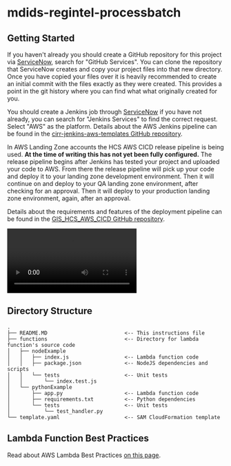 # mdids-regintel-processbatch


## Getting Started

If you haven't already you should create a GitHub repository for this project via [ServiceNow](https://lilly.service-now.com), search for "GitHub Services". You can clone the repository that ServiceNow creates
and copy your project files into that new directory. Once you have copied your files over it is heavily recommended to create an initial commit with the files exactly as they were
created. This provides a point in the git history where you can find what what originally created for you.

You should create a Jenkins job through [ServiceNow](https://lilly.service-now.com) if you have not already, you can search for "Jenkins Services" to find the correct request.
Select "AWS" as the platform. Details about the AWS Jenkins pipeline can be found in the [cirr-jenkins-aws-templates GitHub repository](https://github.com/EliLillyCo/cirr-jenkins-aws-templates).

In AWS Landing Zone accounts the HCS AWS CICD release pipeline is being used. **At the time of writing this has not yet been fully configured.** The release pipeline begins after Jenkins has tested your project and uploaded
your code to AWS. From there the release pipeline will pick up your code and deploy it to your landing zone development environment. Then it will continue on and deploy to your QA landing zone environment, after checking for
an approval. Then it will deploy to your production landing zone environment, again, after an approval.

Details about the requirements and features of the deployment pipeline can be found in the [GIS_HCS_AWS_CICD GitHub repository](https://github.com/EliLillyCo/GIS_HCS_AWS_CICD/blob/master/docs/release-pipelines/README.md).

<video controls="" autoplay="" name="media"><source src="https://github-production-user-asset-6210df.s3.amazonaws.com/1686251/252157763-839bd04c-8853-44c4-b275-5e61413a3904.mp4?X-Amz-Algorithm=AWS4-HMAC-SHA256&amp;X-Amz-Credential=AKIAVCODYLSA53PQK4ZA%2F20240312%2Fus-east-1%2Fs3%2Faws4_request&amp;X-Amz-Date=20240312T131055Z&amp;X-Amz-Expires=300&amp;X-Amz-Signature=d252cabc369e6099729ddb24d74d466e359d4a6550f0d7bd3f9c179806db2df7&amp;X-Amz-SignedHeaders=host&amp;actor_id=1686251&amp;key_id=0&amp;repo_id=456981268" type="video/mp4"></video>

## Directory Structure

```
.
├── README.MD                         <-- This instructions file
├── functions                         <-- Directory for lambda function's source code
│   ├── nodeExample
│   │   ├── index.js                  <-- Lambda function code
│   │   ├── package.json              <-- NodeJS dependencies and scripts
│   │   └── tests                     <-- Unit tests
│   │       └── index.test.js
│   └── pythonExample
│       ├── app.py                    <-- Lambda function code
│       ├── requirements.txt          <-- Python dependencies
│       └── tests                     <-- Unit tests
│           └── test_handler.py
└── template.yaml                     <-- SAM CloudFormation template
```

## Lambda Function Best Practices

Read about AWS Lambda Best Practices [on this page](https://github.com/EliLillyCo/cirr-aws-landing-zone-api/blob/master/docs/lambda-function-best-practices.md).
